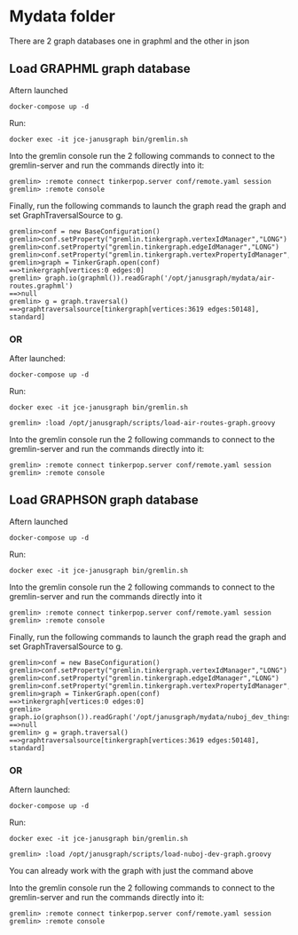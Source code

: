# Mydata folder

There are 2 graph databases one in graphml and the other in json

## Load GRAPHML graph database   

Aftern launched 
```
docker-compose up -d
```


Run: 
```
docker exec -it jce-janusgraph bin/gremlin.sh
```


Into the gremlin console run the 2 following commands to connect to the gremlin-server
and run the commands directly into it:    

```
gremlin> :remote connect tinkerpop.server conf/remote.yaml session
gremlin> :remote console
```

Finally, run the following commands to launch the graph read the graph
and set GraphTraversalSource to g.

```
gremlin>conf = new BaseConfiguration()
gremlin>conf.setProperty("gremlin.tinkergraph.vertexIdManager","LONG")
gremlin>conf.setProperty("gremlin.tinkergraph.edgeIdManager","LONG")
gremlin>conf.setProperty("gremlin.tinkergraph.vertexPropertyIdManager","LONG")
gremlin>graph = TinkerGraph.open(conf)
==>tinkergraph[vertices:0 edges:0]
gremlin> graph.io(graphml()).readGraph('/opt/janusgraph/mydata/air-routes.graphml')
==>null
gremlin> g = graph.traversal()
==>graphtraversalsource[tinkergraph[vertices:3619 edges:50148], standard]
```
### OR

After launched:
```
docker-compose up -d
```

Run:
```
docker exec -it jce-janusgraph bin/gremlin.sh
```

```
gremlin> :load /opt/janusgraph/scripts/load-air-routes-graph.groovy
```

Into the gremlin console run the 2 following commands to connect to the gremlin-server
and run the commands directly into it:    

```
gremlin> :remote connect tinkerpop.server conf/remote.yaml session
gremlin> :remote console
```

## Load GRAPHSON graph database
Aftern launched 
```
docker-compose up -d
```


Run:
```
docker exec -it jce-janusgraph bin/gremlin.sh
```


Into the gremlin console run the 2 following commands to connect to the gremlin-server
and run the commands directly into it    

```
gremlin> :remote connect tinkerpop.server conf/remote.yaml session
gremlin> :remote console
```

Finally, run the following commands to launch the graph read the graph
and set GraphTraversalSource to g.

```
gremlin>conf = new BaseConfiguration()
gremlin>conf.setProperty("gremlin.tinkergraph.vertexIdManager","LONG")
gremlin>conf.setProperty("gremlin.tinkergraph.edgeIdManager","LONG")
gremlin>conf.setProperty("gremlin.tinkergraph.vertexPropertyIdManager","LONG")
gremlin>graph = TinkerGraph.open(conf)
==>tinkergraph[vertices:0 edges:0]
gremlin> graph.io(graphson()).readGraph('/opt/janusgraph/mydata/nuboj_dev_things_db_2022_03_11.json')
==>null
gremlin> g = graph.traversal()
==>graphtraversalsource[tinkergraph[vertices:3619 edges:50148], standard]
```    
  
    
### OR

Aftern launched:
```
docker-compose up -d
```


Run:
```
docker exec -it jce-janusgraph bin/gremlin.sh
```


```
gremlin> :load /opt/janusgraph/scripts/load-nuboj-dev-graph.groovy
```

You can already work with the graph with just the command above

Into the gremlin console run the 2 following commands to connect to the gremlin-server
and run the commands directly into it:   

```
gremlin> :remote connect tinkerpop.server conf/remote.yaml session
gremlin> :remote console
```